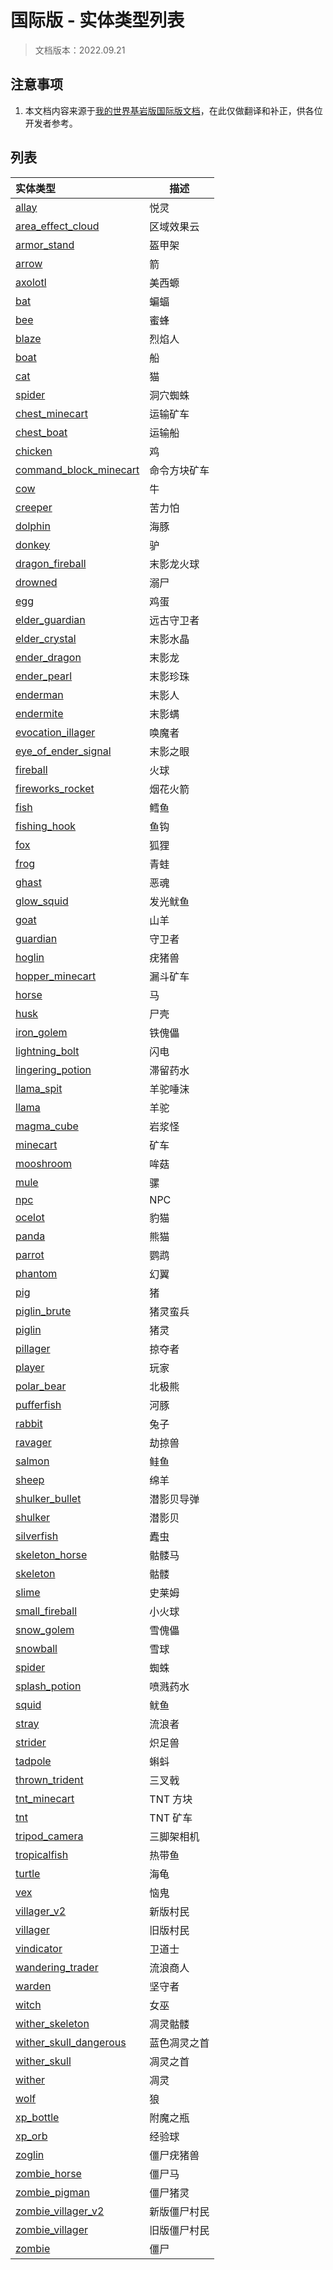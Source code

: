 # 国际版 - 实体类型列表

> 文档版本：2022.09.21

## 注意事项

1. 本文档内容来源于[我的世界基岩版国际版文档](https://learn.microsoft.com/zh-cn/minecraft/creator/reference/content/entityreference/examples/entitylist)，在此仅做翻译和补正，供各位开发者参考。

## 列表

| 实体类型                                                                                                                                                    | 描述         |
| :---------------------------------------------------------------------------------------------------------------------------------------------------------- | ------------ |
| [allay](https://learn.microsoft.com/zh-cn/minecraft/creator/reference/source/vanillabehaviorpack_snippets/entities/allay)                                   | 悦灵         |
| [area_effect_cloud](https://learn.microsoft.com/zh-cn/minecraft/creator/reference/source/vanillabehaviorpack_snippets/entities/area_effect_cloud)           | 区域效果云   |
| [armor_stand](https://learn.microsoft.com/zh-cn/minecraft/creator/reference/source/vanillabehaviorpack_snippets/entities/armor_stand)                       | 盔甲架       |
| [arrow](https://learn.microsoft.com/zh-cn/minecraft/creator/reference/source/vanillabehaviorpack_snippets/entities/arrow)                                   | 箭           |
| [axolotl](https://learn.microsoft.com/zh-cn/minecraft/creator/reference/source/vanillabehaviorpack_snippets/entities/axolotl)                               | 美西螈       |
| [bat](https://learn.microsoft.com/zh-cn/minecraft/creator/reference/source/vanillabehaviorpack_snippets/entities/bat)                                       | 蝙蝠         |
| [bee](https://learn.microsoft.com/zh-cn/minecraft/creator/reference/source/vanillabehaviorpack_snippets/entities/bee)                                       | 蜜蜂         |
| [blaze](https://learn.microsoft.com/zh-cn/minecraft/creator/reference/source/vanillabehaviorpack_snippets/entities/blaze)                                   | 烈焰人       |
| [boat](https://learn.microsoft.com/zh-cn/minecraft/creator/reference/source/vanillabehaviorpack_snippets/entities/boat)                                     | 船           |
| [cat](https://learn.microsoft.com/zh-cn/minecraft/creator/reference/source/vanillabehaviorpack_snippets/entities/cat)                                       | 猫           |
| [spider](https://learn.microsoft.com/zh-cn/minecraft/creator/reference/source/vanillabehaviorpack_snippets/entities/cave_spider)                            | 洞穴蜘蛛     |
| [chest_minecart](https://learn.microsoft.com/zh-cn/minecraft/creator/reference/source/vanillabehaviorpack_snippets/entities/chest_minecart)                 | 运输矿车     |
| [chest_boat](https://learn.microsoft.com/zh-cn/minecraft/creator/reference/source/vanillabehaviorpack_snippets/entities/chest_boat)                         | 运输船       |
| [chicken](https://learn.microsoft.com/zh-cn/minecraft/creator/reference/source/vanillabehaviorpack_snippets/entities/chicken)                               | 鸡           |
| [command_block_minecart](https://learn.microsoft.com/zh-cn/minecraft/creator/reference/source/vanillabehaviorpack_snippets/entities/command_block_minecart) | 命令方块矿车 |
| [cow](https://learn.microsoft.com/zh-cn/minecraft/creator/reference/source/vanillabehaviorpack_snippets/entities/cow)                                       | 牛           |
| [creeper](https://learn.microsoft.com/zh-cn/minecraft/creator/reference/source/vanillabehaviorpack_snippets/entities/creeper)                               | 苦力怕       |
| [dolphin](https://learn.microsoft.com/zh-cn/minecraft/creator/reference/source/vanillabehaviorpack_snippets/entities/dolphin)                               | 海豚         |
| [donkey](https://learn.microsoft.com/zh-cn/minecraft/creator/reference/source/vanillabehaviorpack_snippets/entities/donkey)                                 | 驴           |
| [dragon_fireball](https://learn.microsoft.com/zh-cn/minecraft/creator/reference/source/vanillabehaviorpack_snippets/entities/dragon_fireball)               | 末影龙火球   |
| [drowned](https://learn.microsoft.com/zh-cn/minecraft/creator/reference/source/vanillabehaviorpack_snippets/entities/drowned)                               | 溺尸         |
| [egg](https://learn.microsoft.com/zh-cn/minecraft/creator/reference/source/vanillabehaviorpack_snippets/entities/egg)                                       | 鸡蛋         |
| [elder_guardian](https://learn.microsoft.com/zh-cn/minecraft/creator/reference/source/vanillabehaviorpack_snippets/entities/elder_guardian)                 | 远古守卫者   |
| [elder_crystal](https://learn.microsoft.com/zh-cn/minecraft/creator/reference/source/vanillabehaviorpack_snippets/entities/ender_crystal)                   | 末影水晶     |
| [ender_dragon](https://learn.microsoft.com/zh-cn/minecraft/creator/reference/source/vanillabehaviorpack_snippets/entities/ender_dragon)                     | 末影龙       |
| [ender_pearl](https://learn.microsoft.com/zh-cn/minecraft/creator/reference/source/vanillabehaviorpack_snippets/entities/ender_pearl)                       | 末影珍珠     |
| [enderman](https://learn.microsoft.com/zh-cn/minecraft/creator/reference/source/vanillabehaviorpack_snippets/entities/enderman)                             | 末影人       |
| [endermite](https://learn.microsoft.com/zh-cn/minecraft/creator/reference/source/vanillabehaviorpack_snippets/entities/endermite)                           | 末影螨       |
| [evocation_illager](https://learn.microsoft.com/zh-cn/minecraft/creator/reference/source/vanillabehaviorpack_snippets/entities/evocation_illager)           | 唤魔者       |
| [eye_of_ender_signal](https://learn.microsoft.com/zh-cn/minecraft/creator/reference/source/vanillabehaviorpack_snippets/entities/eye_of_ender_signal)       | 末影之眼     |
| [fireball](https://learn.microsoft.com/zh-cn/minecraft/creator/reference/source/vanillabehaviorpack_snippets/entities/fireball)                             | 火球         |
| [fireworks_rocket](https://learn.microsoft.com/zh-cn/minecraft/creator/reference/source/vanillabehaviorpack_snippets/entities/fireworks_rocket)             | 烟花火箭     |
| [fish](https://learn.microsoft.com/zh-cn/minecraft/creator/reference/source/vanillabehaviorpack_snippets/entities/fish)                                     | 鳕鱼         |
| [fishing_hook](https://learn.microsoft.com/zh-cn/minecraft/creator/reference/source/vanillabehaviorpack_snippets/entities/fishing_hook)                     | 鱼钩         |
| [fox](https://learn.microsoft.com/zh-cn/minecraft/creator/reference/source/vanillabehaviorpack_snippets/entities/fox)                                       | 狐狸         |
| [frog](https://learn.microsoft.com/zh-cn/minecraft/creator/reference/source/vanillabehaviorpack_snippets/entities/frog)                                     | 青蛙         |
| [ghast](https://learn.microsoft.com/zh-cn/minecraft/creator/reference/source/vanillabehaviorpack_snippets/entities/ghast)                                   | 恶魂         |
| [glow_squid](https://learn.microsoft.com/zh-cn/minecraft/creator/reference/source/vanillabehaviorpack_snippets/entities/glow_squid)                         | 发光鱿鱼     |
| [goat](https://learn.microsoft.com/zh-cn/minecraft/creator/reference/source/vanillabehaviorpack_snippets/entities/goat)                                     | 山羊         |
| [guardian](https://learn.microsoft.com/zh-cn/minecraft/creator/reference/source/vanillabehaviorpack_snippets/entities/guardian)                             | 守卫者       |
| [hoglin](https://learn.microsoft.com/zh-cn/minecraft/creator/reference/source/vanillabehaviorpack_snippets/entities/hoglin)                                 | 疣猪兽       |
| [hopper_minecart](https://learn.microsoft.com/zh-cn/minecraft/creator/reference/source/vanillabehaviorpack_snippets/entities/hopper_minecart)               | 漏斗矿车     |
| [horse](https://learn.microsoft.com/zh-cn/minecraft/creator/reference/source/vanillabehaviorpack_snippets/entities/horse)                                   | 马           |
| [husk](https://learn.microsoft.com/zh-cn/minecraft/creator/reference/source/vanillabehaviorpack_snippets/entities/husk)                                     | 尸壳         |
| [iron_golem](https://learn.microsoft.com/zh-cn/minecraft/creator/reference/source/vanillabehaviorpack_snippets/entities/iron_golem)                         | 铁傀儡       |
| [lightning_bolt](https://learn.microsoft.com/zh-cn/minecraft/creator/reference/source/vanillabehaviorpack_snippets/entities/lightning_bolt)                 | 闪电         |
| [lingering_potion](https://learn.microsoft.com/zh-cn/minecraft/creator/reference/source/vanillabehaviorpack_snippets/entities/lingering_potion)             | 滞留药水     |
| [llama_spit](https://learn.microsoft.com/zh-cn/minecraft/creator/reference/source/vanillabehaviorpack_snippets/entities/llama_spit)                         | 羊驼唾沫     |
| [llama](https://learn.microsoft.com/zh-cn/minecraft/creator/reference/source/vanillabehaviorpack_snippets/entities/llama)                                   | 羊驼         |
| [magma_cube](https://learn.microsoft.com/zh-cn/minecraft/creator/reference/source/vanillabehaviorpack_snippets/entities/magma_cube)                         | 岩浆怪       |
| [minecart](https://learn.microsoft.com/zh-cn/minecraft/creator/reference/source/vanillabehaviorpack_snippets/entities/minecart)                             | 矿车         |
| [mooshroom](https://learn.microsoft.com/zh-cn/minecraft/creator/reference/source/vanillabehaviorpack_snippets/entities/mooshroom)                           | 哞菇         |
| [mule](https://learn.microsoft.com/zh-cn/minecraft/creator/reference/source/vanillabehaviorpack_snippets/entities/mule)                                     | 骡           |
| [npc](https://learn.microsoft.com/zh-cn/minecraft/creator/reference/source/vanillabehaviorpack_snippets/entities/npc)                                       | NPC          |
| [ocelot](https://learn.microsoft.com/zh-cn/minecraft/creator/reference/source/vanillabehaviorpack_snippets/entities/ocelot)                                 | 豹猫         |
| [panda](https://learn.microsoft.com/zh-cn/minecraft/creator/reference/source/vanillabehaviorpack_snippets/entities/panda)                                   | 熊猫         |
| [parrot](https://learn.microsoft.com/zh-cn/minecraft/creator/reference/source/vanillabehaviorpack_snippets/entities/parrot)                                 | 鹦鹉         |
| [phantom](https://learn.microsoft.com/zh-cn/minecraft/creator/reference/source/vanillabehaviorpack_snippets/entities/phantom)                               | 幻翼         |
| [pig](https://learn.microsoft.com/zh-cn/minecraft/creator/reference/source/vanillabehaviorpack_snippets/entities/pig)                                       | 猪           |
| [piglin_brute](https://learn.microsoft.com/zh-cn/minecraft/creator/reference/source/vanillabehaviorpack_snippets/entities/piglin_brute)                     | 猪灵蛮兵     |
| [piglin](https://learn.microsoft.com/zh-cn/minecraft/creator/reference/source/vanillabehaviorpack_snippets/entities/piglin)                                 | 猪灵         |
| [pillager](https://learn.microsoft.com/zh-cn/minecraft/creator/reference/source/vanillabehaviorpack_snippets/entities/pillager)                             | 掠夺者       |
| [player](https://learn.microsoft.com/zh-cn/minecraft/creator/reference/source/vanillabehaviorpack_snippets/entities/player)                                 | 玩家         |
| [polar_bear](https://learn.microsoft.com/zh-cn/minecraft/creator/reference/source/vanillabehaviorpack_snippets/entities/polar_bear)                         | 北极熊       |
| [pufferfish](https://learn.microsoft.com/zh-cn/minecraft/creator/reference/source/vanillabehaviorpack_snippets/entities/pufferfish)                         | 河豚         |
| [rabbit](https://learn.microsoft.com/zh-cn/minecraft/creator/reference/source/vanillabehaviorpack_snippets/entities/rabbit)                                 | 兔子         |
| [ravager](https://learn.microsoft.com/zh-cn/minecraft/creator/reference/source/vanillabehaviorpack_snippets/entities/ravager)                               | 劫掠兽       |
| [salmon](https://learn.microsoft.com/zh-cn/minecraft/creator/reference/source/vanillabehaviorpack_snippets/entities/salmon)                                 | 鲑鱼         |
| [sheep](https://learn.microsoft.com/zh-cn/minecraft/creator/reference/source/vanillabehaviorpack_snippets/entities/sheep)                                   | 绵羊         |
| [shulker_bullet](https://learn.microsoft.com/zh-cn/minecraft/creator/reference/source/vanillabehaviorpack_snippets/entities/shulker_bullet)                 | 潜影贝导弹   |
| [shulker](https://learn.microsoft.com/zh-cn/minecraft/creator/reference/source/vanillabehaviorpack_snippets/entities/shulker)                               | 潜影贝       |
| [silverfish](https://learn.microsoft.com/zh-cn/minecraft/creator/reference/source/vanillabehaviorpack_snippets/entities/silverfish)                         | 蠹虫         |
| [skeleton_horse](https://learn.microsoft.com/zh-cn/minecraft/creator/reference/source/vanillabehaviorpack_snippets/entities/skeleton_horse)                 | 骷髅马       |
| [skeleton](https://learn.microsoft.com/zh-cn/minecraft/creator/reference/source/vanillabehaviorpack_snippets/entities/skeleton)                             | 骷髅         |
| [slime](https://learn.microsoft.com/zh-cn/minecraft/creator/reference/source/vanillabehaviorpack_snippets/entities/slime)                                   | 史莱姆       |
| [small_fireball](https://learn.microsoft.com/zh-cn/minecraft/creator/reference/source/vanillabehaviorpack_snippets/entities/small_fireball)                 | 小火球       |
| [snow_golem](https://learn.microsoft.com/zh-cn/minecraft/creator/reference/source/vanillabehaviorpack_snippets/entities/snow_golem)                         | 雪傀儡       |
| [snowball](https://learn.microsoft.com/zh-cn/minecraft/creator/reference/source/vanillabehaviorpack_snippets/entities/snowball)                             | 雪球         |
| [spider](https://learn.microsoft.com/zh-cn/minecraft/creator/reference/source/vanillabehaviorpack_snippets/entities/spider)                                 | 蜘蛛         |
| [splash_potion](https://learn.microsoft.com/zh-cn/minecraft/creator/reference/source/vanillabehaviorpack_snippets/entities/splash_potion)                   | 喷溅药水     |
| [squid](https://learn.microsoft.com/zh-cn/minecraft/creator/reference/source/vanillabehaviorpack_snippets/entities/squid)                                   | 鱿鱼         |
| [stray](https://learn.microsoft.com/zh-cn/minecraft/creator/reference/source/vanillabehaviorpack_snippets/entities/stray)                                   | 流浪者       |
| [strider](https://learn.microsoft.com/zh-cn/minecraft/creator/reference/source/vanillabehaviorpack_snippets/entities/strider)                               | 炽足兽       |
| [tadpole](https://learn.microsoft.com/zh-cn/minecraft/creator/reference/source/vanillabehaviorpack_snippets/entities/tadpole)                               | 蝌蚪         |
| [thrown_trident](https://learn.microsoft.com/zh-cn/minecraft/creator/reference/source/vanillabehaviorpack_snippets/entities/thrown_trident)                 | 三叉戟       |
| [tnt_minecart](https://learn.microsoft.com/zh-cn/minecraft/creator/reference/source/vanillabehaviorpack_snippets/entities/tnt_minecart)                     | TNT 方块     |
| [tnt](https://learn.microsoft.com/zh-cn/minecraft/creator/reference/source/vanillabehaviorpack_snippets/entities/tnt)                                       | TNT 矿车     |
| [tripod_camera](https://learn.microsoft.com/zh-cn/minecraft/creator/reference/source/vanillabehaviorpack_snippets/entities/tripod_camera)                   | 三脚架相机   |
| [tropicalfish](https://learn.microsoft.com/zh-cn/minecraft/creator/reference/source/vanillabehaviorpack_snippets/entities/tropicalfish)                     | 热带鱼       |
| [turtle](https://learn.microsoft.com/zh-cn/minecraft/creator/reference/source/vanillabehaviorpack_snippets/entities/turtle)                                 | 海龟         |
| [vex](https://learn.microsoft.com/zh-cn/minecraft/creator/reference/source/vanillabehaviorpack_snippets/entities/vex)                                       | 恼鬼         |
| [villager_v2](https://learn.microsoft.com/zh-cn/minecraft/creator/reference/source/vanillabehaviorpack_snippets/entities/villager_v2)                       | 新版村民     |
| [villager](https://learn.microsoft.com/zh-cn/minecraft/creator/reference/source/vanillabehaviorpack_snippets/entities/villager)                             | 旧版村民     |
| [vindicator](https://learn.microsoft.com/zh-cn/minecraft/creator/reference/source/vanillabehaviorpack_snippets/entities/vindicator)                         | 卫道士       |
| [wandering_trader](https://learn.microsoft.com/zh-cn/minecraft/creator/reference/source/vanillabehaviorpack_snippets/entities/wandering_trader)             | 流浪商人     |
| [warden](https://learn.microsoft.com/zh-cn/minecraft/creator/reference/source/vanillabehaviorpack_snippets/entities/warden)                                 | 坚守者       |
| [witch](https://learn.microsoft.com/zh-cn/minecraft/creator/reference/source/vanillabehaviorpack_snippets/entities/witch)                                   | 女巫         |
| [wither_skeleton](https://learn.microsoft.com/zh-cn/minecraft/creator/reference/source/vanillabehaviorpack_snippets/entities/wither_skeleton)               | 凋灵骷髅     |
| [wither_skull_dangerous](https://learn.microsoft.com/zh-cn/minecraft/creator/reference/source/vanillabehaviorpack_snippets/entities/wither_skull_dangerous) | 蓝色凋灵之首 |
| [wither_skull](https://learn.microsoft.com/zh-cn/minecraft/creator/reference/source/vanillabehaviorpack_snippets/entities/wither_skull)                     | 凋灵之首     |
| [wither](https://learn.microsoft.com/zh-cn/minecraft/creator/reference/source/vanillabehaviorpack_snippets/entities/wither)                                 | 凋灵         |
| [wolf](https://learn.microsoft.com/zh-cn/minecraft/creator/reference/source/vanillabehaviorpack_snippets/entities/wolf)                                     | 狼           |
| [xp_bottle](https://learn.microsoft.com/zh-cn/minecraft/creator/reference/source/vanillabehaviorpack_snippets/entities/xp_bottle)                           | 附魔之瓶     |
| [xp_orb](https://learn.microsoft.com/zh-cn/minecraft/creator/reference/source/vanillabehaviorpack_snippets/entities/xp_orb)                                 | 经验球       |
| [zoglin](https://learn.microsoft.com/zh-cn/minecraft/creator/reference/source/vanillabehaviorpack_snippets/entities/zoglin)                                 | 僵尸疣猪兽   |
| [zombie_horse](https://learn.microsoft.com/zh-cn/minecraft/creator/reference/source/vanillabehaviorpack_snippets/entities/zombie_horse)                     | 僵尸马       |
| [zombie_pigman](https://learn.microsoft.com/zh-cn/minecraft/creator/reference/source/vanillabehaviorpack_snippets/entities/zombie_pigman)                   | 僵尸猪灵     |
| [zombie_villager_v2](https://learn.microsoft.com/zh-cn/minecraft/creator/reference/source/vanillabehaviorpack_snippets/entities/zombie_villager_v2)         | 新版僵尸村民 |
| [zombie_villager](https://learn.microsoft.com/zh-cn/minecraft/creator/reference/source/vanillabehaviorpack_snippets/entities/zombie_villager)               | 旧版僵尸村民 |
| [zombie](https://learn.microsoft.com/zh-cn/minecraft/creator/reference/source/vanillabehaviorpack_snippets/entities/zombie)                                 | 僵尸         |
